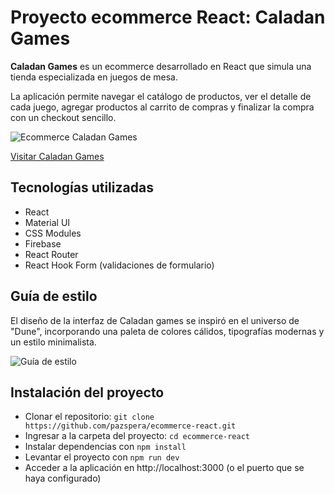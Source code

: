 # Proyecto ecommerce React: Caladan Games

**Caladan Games** es un ecommerce desarrollado en React que simula una tienda especializada en juegos de mesa. 

La aplicación permite navegar el catálogo de productos, ver el detalle de cada juego, agregar productos al carrito de compras y finalizar la compra con un checkout sencillo. 

![Ecommerce Caladan Games]()

[Visitar Caladan Games](https://ecommerce-react-seven-sepia.vercel.app/)

## Tecnologías utilizadas
- React
- Material UI
- CSS Modules
- Firebase
- React Router
- React Hook Form (validaciones de formulario)

## Guía de estilo

El diseño de la interfaz de Caladan games se inspiró en el universo de "Dune", incorporando una paleta de colores cálidos, tipografías modernas y un estilo minimalista. 

![Guía de estilo]()

## Instalación del proyecto
- Clonar el repositorio: `git clone https://github.com/pazspera/ecommerce-react.git`
- Ingresar a la carpeta del proyecto: `cd ecommerce-react`
- Instalar dependencias con `npm install` 
- Levantar el proyecto con `npm run dev` 
- Acceder a la aplicación en http://localhost:3000 (o el puerto que se haya configurado)


